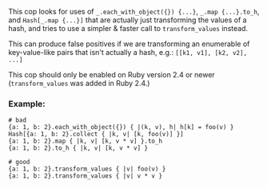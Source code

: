 This cop looks for uses of `_.each_with_object({}) {...}`,
`_.map {...}.to_h`, and `Hash[_.map {...}]` that are actually just
transforming the values of a hash, and tries to use a simpler & faster
call to `transform_values` instead.

This can produce false positives if we are transforming an enumerable
of key-value-like pairs that isn't actually a hash, e.g.:
`[[k1, v1], [k2, v2], ...]`

This cop should only be enabled on Ruby version 2.4 or newer
(`transform_values` was added in Ruby 2.4.)

### Example:
    # bad
    {a: 1, b: 2}.each_with_object({}) { |(k, v), h| h[k] = foo(v) }
    Hash[{a: 1, b: 2}.collect { |k, v| [k, foo(v)] }]
    {a: 1, b: 2}.map { |k, v| [k, v * v] }.to_h
    {a: 1, b: 2}.to_h { |k, v| [k, v * v] }

    # good
    {a: 1, b: 2}.transform_values { |v| foo(v) }
    {a: 1, b: 2}.transform_values { |v| v * v }